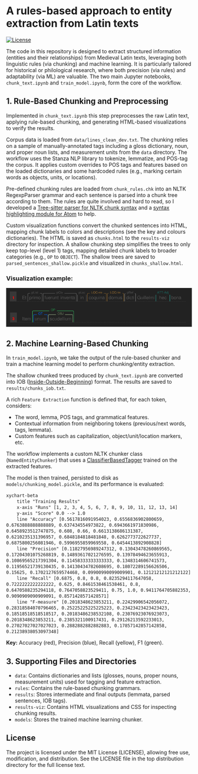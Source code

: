 # A rules-based approach to entity extraction from Latin texts

[![License](https://img.shields.io/badge/License-MIT-green.svg)](https://opensource.org/licenses/MIT)

The code in this repository is designed to extract structured information (entities and their relationships) from Medieval Latin texts, leveraging both linguistic rules (via chunking) and machine learning. It is particularly tailored for historical or philological research, where both precision (via rules) and adaptability (via ML) are valuable. The two main Jupyter notebooks, `chunk_text.ipynb` and `train_model.ipynb`, form the core of the workflow.

## 1. Rule-Based Chunking and Preprocessing

Implemented in `chunk_text.ipynb` this step preprocesses the raw Latin text, applying rule-based chunking, and generating HTML-based visualizations to verify the results.

Corpus data is loaded from `data/lines_clean_dev.txt`. The chunking relies on a sample of manually-annotated tags including a gloss dictionary, noun, and proper noun lists, and measurement units from the `data` directory. The workflow uses the Stanza NLP library to tokenize, lemmatize, and POS-tag the corpus. It applies custom overrides to POS tags and features based on the loaded dictionaries and some hardcoded rules (e.g., marking certain words as objects, units, or locations).

Pre-defined chunking rules are loaded from `chunk_rules.chk` into an NLTK RegexpParser grammar and each sentence is parsed into a chunk tree according to them. The rules are quite involved and hard to read, so I developed a [Tree-sitter parser for NLTK chunk syntax](https://github.com/gpizzorno/tree-sitter-chunk-grammar) and a [syntax highlighting module for Atom](https://github.com/gpizzorno/atom-language-chunkgrammar) to help.

Custom visualization functions convert the chunked sentences into HTML, mapping chunk labels to colors and descriptions (see the key and colours dictionaries). The HTML is saved as `chunks.html` to the `results-viz` directory for inspection. A shallow chunking step simplifies the trees to only keep top-level (level 1) tags, mapping detailed chunk labels to broader categories (e.g., `OP` to `OBJECT`). The shallow trees are saved to `parsed_sentences_shallow.pickle` and visualized in `chunks_shallow.html`.

### Visualization example:

<img src="data/viz-example.svg">


## 2. Machine Learning-Based Chunking
In `train_model.ipynb`, we take the output of the rule-based chunker and train a machine learning model to perform chunking/entity extraction.

The shallow chunked trees produced by `chunk_text.ipynb` are converted into IOB ([Inside-Outside-Beginning](https://en.wikipedia.org/wiki/Inside–outside–beginning_(tagging))) format. The results are saved to `results/chunks_iob.txt`.

A rich `Feature Extraction` function is defined that, for each token, considers:

- The word, lemma, POS tags, and grammatical features.
- Contextual information from neighboring tokens (previous/next words, tags, lemmata).
- Custom features such as capitalization, object/unit/location markers, etc.

The workflow implements a custom NLTK chunker class (`NamedEntityChunker`) that uses a [ClassifierBasedTagger](https://www.nltk.org/api/nltk.tag.sequential.html#nltk.tag.sequential.ClassifierBasedTagger) trained on the extracted features.

The model is then trained, persisted to disk as `models/chunking_model.pickle`, and its performance is evaluated:

```mermaid
xychart-beta
    title "Training Results"
    x-axis "Runs" [1, 2, 3, 4, 5, 6, 7, 8, 9, 10, 11, 12, 13, 14]
    y-axis "Score" 0.0 --> 1.0
    line "Accuracy" [0.5617816091954023, 0.6556836902800659, 0.6763888888888889, 0.637434554973822, 0.6943661971830986, 0.6458923512747875, 0.608, 0.66, 0.6613138686131387, 0.6210235131396957, 0.6848184818481848, 0.6262773722627737, 0.6875800256081946, 0.5996955859969558, 0.6454413892908828]
    line "Precision" [0.11827956989247312, 0.13043478260869565, 0.17204301075268819, 0.14893617021276595, 0.13978494623655913, 0.10869565217391304, 0.11458333333333333, 0.1348314606741573, 0.11956521739130435, 0.14130434782608695, 0.18072289156626506, 0.15625, 0.1702127659574468, 0.09900990099009901, 0.12121212121212122]
    line "Recall" [0.6875, 0.8, 0.8, 0.8235294117647058, 0.7222222222222222, 0.625, 0.8461538461538461, 0.8, 0.6470588235294118, 0.7647058823529411, 0.75, 1.0, 0.9411764705882353, 0.9090909090909091, 0.8571428571428571]
    line "F-measure" [0.2018348623853211, 0.22429906542056072, 0.28318584070796465, 0.25225225225225223, 0.23423423423423423, 0.18518518518518517, 0.20183486238532108, 0.23076923076923073, 0.2018348623853211, 0.2385321100917431, 0.29126213592233013, 0.27027027027027023, 0.2882882882882883, 0.17857142857142858, 0.21238938053097348]
```
**Key:** Accuracy (red), Precision (blue), Recall (yellow), F1 (green).



## 3. Supporting Files and Directories

- `data`: Contains dictionaries and lists (glosses, nouns, proper nouns, measurement units) used for tagging and feature extraction.
- `rules`: Contains the rule-based chunking grammars.
- `results`: Stores intermediate and final outputs (lemmata, parsed sentences, IOB tags).
- `results-viz`: Contains HTML visualizations and CSS for inspecting chunking results.
- `models`: Stores the trained machine learning chunker.

## License
The project is licensed under the MIT License (LICENSE), allowing free use, modification, and distribution. See the LICENSE file in the top distribution directory for the full license text.













